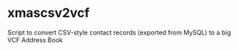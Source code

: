 xmascsv2vcf
===========

Script to convert CSV-style contact records (exported from MySQL) to a big VCF Address Book
